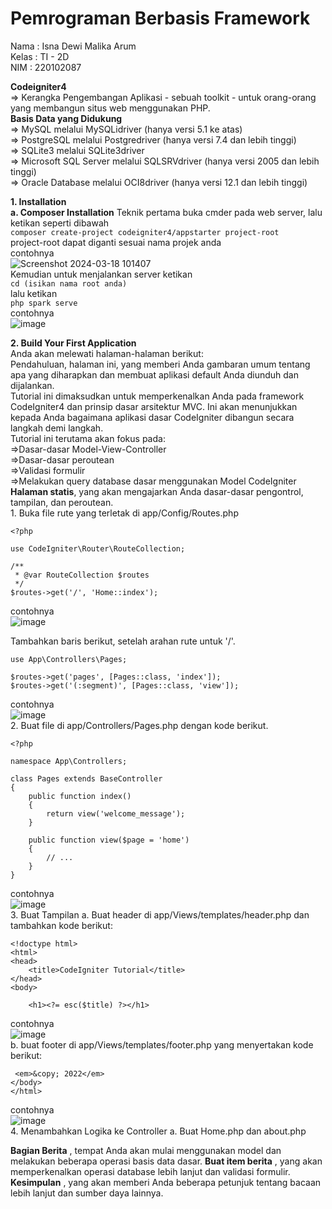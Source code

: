# Pemrograman Berbasis Framework<br>
Nama : Isna Dewi Malika Arum<br>
Kelas : TI - 2D<br>
NIM : 220102087<br>

**Codeigniter4**<br>
=> Kerangka Pengembangan Aplikasi - sebuah toolkit - untuk orang-orang yang membangun situs web menggunakan PHP. <br>
**Basis Data yang Didukung**<br>
=> MySQL melalui MySQLidriver (hanya versi 5.1 ke atas)<br>
=> PostgreSQL melalui Postgredriver (hanya versi 7.4 dan lebih tinggi)<br>
=> SQLite3 melalui SQLite3driver<br>
=> Microsoft SQL Server melalui SQLSRVdriver (hanya versi 2005 dan lebih tinggi)<br>
=> Oracle Database melalui OCI8driver (hanya versi 12.1 dan lebih tinggi)<br>

**1. Installation**<br>
    **a. Composer Installation**
      Teknik pertama buka cmder pada web server, lalu ketikan seperti dibawah<br>
      ```composer create-project codeigniter4/appstarter project-root```<br>
      project-root dapat diganti sesuai nama projek anda<br>
      contohnya <br>
      ![Screenshot 2024-03-18 101407](https://github.com/IsnaDewi/IsnaDewiMalikaArum/assets/134571793/6c42ca1c-a2a5-4daf-81ea-b0ed2399adfb)<br>
      Kemudian untuk menjalankan server ketikan<br>
      ```cd (isikan nama root anda)``` <br>
      lalu ketikan <br>
      ```php spark serve``` <br>
      contohnya<br>
      ![image](https://github.com/IsnaDewi/IsnaDewiMalikaArum/assets/134571793/c3c86f39-5131-4d1b-b00e-7bfe7ff64c5b)<br>

   **2. Build Your First Application** <br>
   Anda akan melewati halaman-halaman berikut:<br>
Pendahuluan, halaman ini, yang memberi Anda gambaran umum tentang apa yang diharapkan dan membuat aplikasi default Anda diunduh dan dijalankan.<br>
 Tutorial ini dimaksudkan untuk memperkenalkan Anda pada framework CodeIgniter4 dan prinsip dasar arsitektur MVC. Ini akan menunjukkan kepada Anda bagaimana aplikasi dasar CodeIgniter dibangun secara langkah demi langkah.<br>
   Tutorial ini terutama akan fokus pada:<br>
      =>Dasar-dasar Model-View-Controller<br>
      =>Dasar-dasar peroutean<br>
      =>Validasi formulir<br>
      =>Melakukan query database dasar menggunakan Model CodeIgniter<br>
**Halaman statis**, yang akan mengajarkan Anda dasar-dasar pengontrol, tampilan, dan peroutean.<br>
      1. Buka file rute yang terletak di app/Config/Routes.php<br>
```
<?php

use CodeIgniter\Router\RouteCollection;

/**
 * @var RouteCollection $routes
 */
$routes->get('/', 'Home::index');
```

contohnya <br>
![image](https://github.com/IsnaDewi/IsnaDewiMalikaArum/assets/134571793/37c0e002-040d-44d5-b98d-17a7d9312895) <br>

Tambahkan baris berikut, setelah arahan rute untuk '/'.<br>
```
use App\Controllers\Pages;

$routes->get('pages', [Pages::class, 'index']);
$routes->get('(:segment)', [Pages::class, 'view']);
```

contohnya <br>
![image](https://github.com/IsnaDewi/IsnaDewiMalikaArum/assets/134571793/f0e3b314-48b7-4f81-a01e-0848caeb9a18) <br>
      2. Buat file di app/Controllers/Pages.php dengan kode berikut. <br>
```
<?php

namespace App\Controllers;

class Pages extends BaseController
{
    public function index()
    {
        return view('welcome_message');
    }

    public function view($page = 'home')
    {
        // ...
    }
}
```

contohnya <br>
![image](https://github.com/IsnaDewi/IsnaDewiMalikaArum/assets/134571793/fbbaedeb-a8e0-40f6-a89f-3e26e7fdfea7)<br>
      3. Buat Tampilan
           a. Buat header di app/Views/templates/header.php dan tambahkan kode berikut: <br>
```
<!doctype html>
<html>
<head>
    <title>CodeIgniter Tutorial</title>
</head>
<body>

    <h1><?= esc($title) ?></h1>
```

contohnya <br>
![image](https://github.com/IsnaDewi/IsnaDewiMalikaArum/assets/134571793/7e200c64-8b4a-43d4-9153-b2eb0f3ed196) <br>
      b. buat footer di app/Views/templates/footer.php yang menyertakan kode berikut: <br>
```
 <em>&copy; 2022</em>
</body>
</html>
```
contohnya <br>
![image](https://github.com/IsnaDewi/IsnaDewiMalikaArum/assets/134571793/5a359536-87ec-4888-be05-4a9696281964) <br>
   4. Menambahkan Logika ke Controller
      a. Buat Home.php dan about.php
      
**Bagian Berita** , tempat Anda akan mulai menggunakan model dan melakukan beberapa operasi basis data dasar.
**Buat item berita** , yang akan memperkenalkan operasi database lebih lanjut dan validasi formulir.
**Kesimpulan** , yang akan memberi Anda beberapa petunjuk tentang bacaan lebih lanjut dan sumber daya lainnya.
      
      
